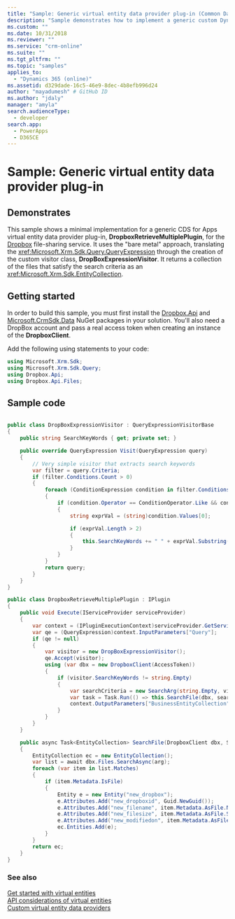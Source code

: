 ```yaml
---
title: "Sample: Generic virtual entity data provider plug-in (Common Data Service for Apps) | Microsoft Docs"
description: "Sample demonstrates how to implement a generic custom Dynamics 365 virtual entity plug-in."
ms.custom: ""
ms.date: 10/31/2018
ms.reviewer: ""
ms.service: "crm-online"
ms.suite: ""
ms.tgt_pltfrm: ""
ms.topic: "samples"
applies_to: 
  - "Dynamics 365 (online)"
ms.assetid: d329dade-16c5-46e9-8dec-4b8efb996d24
author: "mayadumesh" # GitHub ID
ms.author: "jdaly"
manager: "amyla"
search.audienceType: 
  - developer
search.app: 
  - PowerApps
  - D365CE
---
```


# Sample: Generic virtual entity data provider plug-in

## Demonstrates

This sample shows a minimal implementation for a generic CDS for Apps virtual entity data provider plug-in, **DropboxRetrieveMultiplePlugin**, for the [Dropbox](https://www.dropbox.com/) file-sharing service. It uses the "bare metal" approach, translating the <xref:Microsoft.Xrm.Sdk.Query.QueryExpression> through the creation of the custom visitor class, **DropBoxExpressionVisitor**. It returns a collection of the files that satisfy the search criteria as an <xref:Microsoft.Xrm.Sdk.EntityCollection>. 

## Getting started

In order to build this sample, you must first install the [Dropbox.Api](https://www.nuget.org/packages/Dropbox.Api/) and [Microsoft.CrmSdk.Data](https://www.nuget.org/packages/Microsoft.CrmSdk.Data/) NuGet packages in your solution.  You'll also need a DropBox account and pass a real access token when creating an instance of the **DropboxClient**.

Add the following using statements to your code:

```csharp
using Microsoft.Xrm.Sdk;
using Microsoft.Xrm.Sdk.Query;
using Dropbox.Api;
using Dropbox.Api.Files;
```

## Sample code  

```csharp  

public class DropBoxExpressionVisitor : QueryExpressionVisitorBase
{
    public string SearchKeyWords { get; private set; }

    public override QueryExpression Visit(QueryExpression query)
    {
        // Very simple visitor that extracts search keywords
        var filter = query.Criteria;
        if (filter.Conditions.Count > 0)
        {
            foreach (ConditionExpression condition in filter.Conditions)
            {
                if (condition.Operator == ConditionOperator.Like && condition.Values.Count > 0)
                {
                    string exprVal = (string)condition.Values[0];

                    if (exprVal.Length > 2)
                    {
                        this.SearchKeyWords += " " + exprVal.Substring(1, exprVal.Length - 2);
                    }
                }
            }
            return query;
        }
    }
}

public class DropboxRetrieveMultiplePlugin : IPlugin
{
    public void Execute(IServiceProvider serviceProvider)
    {
        var context = (IPluginExecutionContext)serviceProvider.GetService(typeof(IPluginExecutionContext));
        var qe = (QueryExpression)context.InputParameters["Query"];
        if (qe != null)
        {
            var visitor = new DropBoxExpressionVisitor();
            qe.Accept(visitor);
            using (var dbx = new DropboxClient(AccessToken))
            {
                if (visitor.SearchKeyWords != string.Empty)
                {
                    var searchCriteria = new SearchArg(string.Empty, visitor.SearchKeyWords);
                    var task = Task.Run(() => this.SearchFile(dbx, searchCriteria));
                    context.OutputParameters["BusinessEntityCollection"] = task.Result;
                }
            }
        }
    }

    public async Task<EntityCollection> SearchFile(DropboxClient dbx, SearchArg arg)
    {
        EntityCollection ec = new EntityCollection();
        var list = await dbx.Files.SearchAsync(arg);
        foreach (var item in list.Matches)
        {
            if (item.Metadata.IsFile)
            {
                Entity e = new Entity("new_dropbox");
                e.Attributes.Add("new_dropboxid", Guid.NewGuid());
                e.Attributes.Add("new_filename", item.Metadata.AsFile.Name);
                e.Attributes.Add("new_filesize", item.Metadata.AsFile.Size);
                e.Attributes.Add("new_modifiedon", item.Metadata.AsFile.ServerModified);
                ec.Entities.Add(e);
            }
        }
        return ec;
    }
}

``` 

### See also

[Get started with virtual entities](get-started-ve.md)<br />
[API considerations of virtual entities](api-considerations-ve.md)<br />
[Custom virtual entity data providers](custom-ve-data-providers.md)